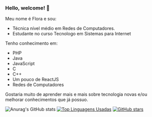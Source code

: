 ### Hello, welcome! 👋

Meu nome é Flora e sou:

  - Técnica nível médio em Redes de Computadores.
  - Estudante no curso Tecnologo em Sistemas para Internet

Tenho conhecimento em: 
  - PHP
  - Java
  - JavaScript
  - C
  - C++
  - Um pouco de ReactJS
  - Redes de Computadores

Gostaria muito de aprender mais e mais sobre tecnologia novas e/ou melhorar conhecimentos que já possuo.

<!--
**FloraOFF/FloraOFF** is a ✨ _special_ ✨ repository because its `README.md` (this file) appears on your GitHub profile.

Here are some ideas to get you started:

- 🔭 I’m currently working on ...
- 🌱 I’m currently learning ...
- 👯 I’m looking to collaborate on ...
- 🤔 I’m looking for help with ...
- 💬 Ask me about ...
- 📫 How to reach me: ...
- 😄 Pronouns: ...
- ⚡ Fun fact: ...
-->

![Anurag's GitHub stats](https://github-readme-stats.vercel.app/api?username=FloraOFF&show_icons=true&theme=dracula)
[![Top Linguagens Usadas](https://github-readme-stats.vercel.app/api/top-langs/?username=FloraOFF&layout=compact&theme=dark)](https://github.com/FloraOFF/github-readme-stats)
[![GitHub stars](https://img.shields.io/github/stars/FloraOFF/FloraOFF.svg?style=social)](https://github.com/FloraOFF/FloraOFF/stargazers)

<!-- Atividade recente do GitHub -->


